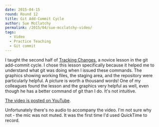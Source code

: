 ```yaml
---
date: 2015-04-15
round: Round 12
title: Git Add-Commit Cycle
author: Sue McClatchy
permalink: /2015/04/sue-mcclatchy-video/
tags:
  - Video
  - Practice Teaching
  - Git commit
---
```


I taught the second half of 
[Tracking Changes](http://swcarpentry.github.io/git-novice/03-changes.html), a novice
lesson in the git add-commit cycle. I chose this lesson specifically because it helped
me to understand what git was doing when I issued these commands. The graphics showing
working files, the staging area, and the repository were particularly helpful. A picture
is worth a thousand words!
One of my colleagues found the lesson and the graphics very helpful as well, even though
he has a better command of git than I do. It's not intuitive.

[The video is posted on YouTube](https://youtu.be/Gdj4r8S1fOM).

Unfortunately there's no audio to accompany the video. I'm not sure why not -
the mic was not muted. It was the first time I'd used QuickTime to record.